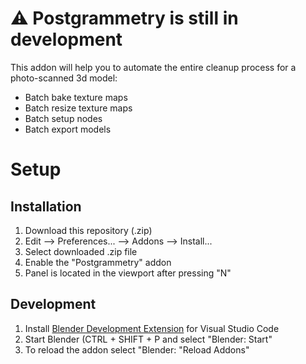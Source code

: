 # ⚠️ Postgrammetry is still in development

This addon will help you to automate the entire cleanup process for a photo-scanned 3d model:

- Batch bake texture maps
- Batch resize texture maps
- Batch setup nodes
- Batch export models

# Setup

## Installation

1. Download this repository (.zip)
2. Edit ⟶ Preferences... ⟶ Addons ⟶ Install...
3. Select downloaded .zip file
4. Enable the "Postgrammetry" addon
5. Panel is located in the viewport after pressing "N"

## Development

1. Install [Blender Development Extension](https://marketplace.visualstudio.com/items?itemName=JacquesLucke.blender-development) for Visual Studio Code
2. Start Blender (CTRL + SHIFT + P and select "Blender: Start"
3. To reload the addon select "Blender: "Reload Addons"
